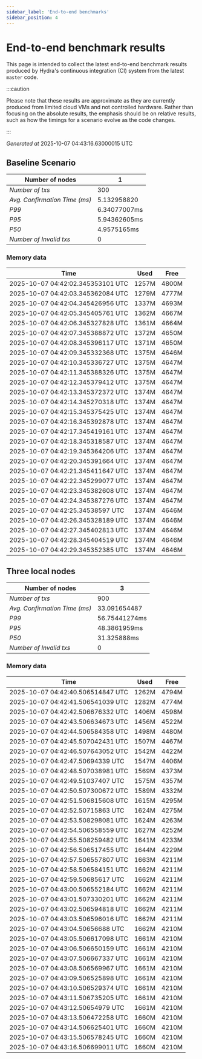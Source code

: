 ```yaml
--- 
sidebar_label: 'End-to-end benchmarks' 
sidebar_position: 4 
--- 
```


# End-to-end benchmark results 

This page is intended to collect the latest end-to-end benchmark  results produced by Hydra's continuous integration (CI) system from  the latest `master` code.

:::caution

Please note that these results are approximate  as they are currently produced from limited cloud VMs and not controlled hardware.  Rather than focusing on the absolute results,   the emphasis should be on relative results,  such as how the timings for a scenario evolve as the code changes.

:::

_Generated at_  2025-10-07 04:43:16.63000015 UTC


## Baseline Scenario



| Number of nodes |  1 | 
| -- | -- |
| _Number of txs_ | 300 |
| _Avg. Confirmation Time (ms)_ | 5.132958820 |
| _P99_ | 6.34077007ms |
| _P95_ | 5.94362605ms |
| _P50_ | 4.9575165ms |
| _Number of Invalid txs_ | 0 |
      

### Memory data 

 | Time | Used | Free | 
|------------------------------------|------|------|
 | 2025-10-07 04:42:02.345353101 UTC | 1257M | 4800M | 
 | 2025-10-07 04:42:03.345362084 UTC | 1279M | 4777M | 
 | 2025-10-07 04:42:04.345426956 UTC | 1337M | 4693M | 
 | 2025-10-07 04:42:05.345405761 UTC | 1362M | 4667M | 
 | 2025-10-07 04:42:06.345327828 UTC | 1361M | 4664M | 
 | 2025-10-07 04:42:07.345388872 UTC | 1372M | 4650M | 
 | 2025-10-07 04:42:08.345396117 UTC | 1371M | 4650M | 
 | 2025-10-07 04:42:09.345332368 UTC | 1375M | 4646M | 
 | 2025-10-07 04:42:10.345336727 UTC | 1375M | 4647M | 
 | 2025-10-07 04:42:11.345388326 UTC | 1375M | 4647M | 
 | 2025-10-07 04:42:12.345379412 UTC | 1375M | 4647M | 
 | 2025-10-07 04:42:13.345372372 UTC | 1374M | 4647M | 
 | 2025-10-07 04:42:14.345270318 UTC | 1374M | 4647M | 
 | 2025-10-07 04:42:15.345375425 UTC | 1374M | 4647M | 
 | 2025-10-07 04:42:16.345392878 UTC | 1374M | 4647M | 
 | 2025-10-07 04:42:17.345419161 UTC | 1374M | 4647M | 
 | 2025-10-07 04:42:18.345318587 UTC | 1374M | 4647M | 
 | 2025-10-07 04:42:19.345364206 UTC | 1374M | 4647M | 
 | 2025-10-07 04:42:20.345391664 UTC | 1374M | 4647M | 
 | 2025-10-07 04:42:21.345411647 UTC | 1374M | 4647M | 
 | 2025-10-07 04:42:22.345299077 UTC | 1374M | 4647M | 
 | 2025-10-07 04:42:23.345382608 UTC | 1374M | 4647M | 
 | 2025-10-07 04:42:24.345387276 UTC | 1374M | 4647M | 
 | 2025-10-07 04:42:25.34538597 UTC | 1374M | 4646M | 
 | 2025-10-07 04:42:26.345328189 UTC | 1374M | 4646M | 
 | 2025-10-07 04:42:27.345402813 UTC | 1374M | 4646M | 
 | 2025-10-07 04:42:28.345404519 UTC | 1374M | 4646M | 
 | 2025-10-07 04:42:29.345352385 UTC | 1374M | 4646M | 


## Three local nodes



| Number of nodes |  3 | 
| -- | -- |
| _Number of txs_ | 900 |
| _Avg. Confirmation Time (ms)_ | 33.091654487 |
| _P99_ | 56.75441274ms |
| _P95_ | 48.3861959ms |
| _P50_ | 31.325888ms |
| _Number of Invalid txs_ | 0 |
      

### Memory data 

 | Time | Used | Free | 
|------------------------------------|------|------|
 | 2025-10-07 04:42:40.506514847 UTC | 1262M | 4794M | 
 | 2025-10-07 04:42:41.506541039 UTC | 1282M | 4774M | 
 | 2025-10-07 04:42:42.506676332 UTC | 1406M | 4598M | 
 | 2025-10-07 04:42:43.506634673 UTC | 1456M | 4522M | 
 | 2025-10-07 04:42:44.506584358 UTC | 1498M | 4480M | 
 | 2025-10-07 04:42:45.507042431 UTC | 1507M | 4467M | 
 | 2025-10-07 04:42:46.507643052 UTC | 1542M | 4422M | 
 | 2025-10-07 04:42:47.50694339 UTC | 1547M | 4406M | 
 | 2025-10-07 04:42:48.507038981 UTC | 1569M | 4373M | 
 | 2025-10-07 04:42:49.51037407 UTC | 1575M | 4357M | 
 | 2025-10-07 04:42:50.507300672 UTC | 1589M | 4332M | 
 | 2025-10-07 04:42:51.506815608 UTC | 1615M | 4295M | 
 | 2025-10-07 04:42:52.50715863 UTC | 1624M | 4275M | 
 | 2025-10-07 04:42:53.508298081 UTC | 1624M | 4263M | 
 | 2025-10-07 04:42:54.506558559 UTC | 1627M | 4252M | 
 | 2025-10-07 04:42:55.508259482 UTC | 1641M | 4233M | 
 | 2025-10-07 04:42:56.506517455 UTC | 1644M | 4229M | 
 | 2025-10-07 04:42:57.506557807 UTC | 1663M | 4211M | 
 | 2025-10-07 04:42:58.506584151 UTC | 1662M | 4211M | 
 | 2025-10-07 04:42:59.50685617 UTC | 1662M | 4211M | 
 | 2025-10-07 04:43:00.506552184 UTC | 1662M | 4211M | 
 | 2025-10-07 04:43:01.507330201 UTC | 1662M | 4211M | 
 | 2025-10-07 04:43:02.506594818 UTC | 1662M | 4211M | 
 | 2025-10-07 04:43:03.506596016 UTC | 1662M | 4211M | 
 | 2025-10-07 04:43:04.50656688 UTC | 1662M | 4210M | 
 | 2025-10-07 04:43:05.506617098 UTC | 1661M | 4210M | 
 | 2025-10-07 04:43:06.506650159 UTC | 1661M | 4210M | 
 | 2025-10-07 04:43:07.506667337 UTC | 1661M | 4210M | 
 | 2025-10-07 04:43:08.506569967 UTC | 1661M | 4210M | 
 | 2025-10-07 04:43:09.506525898 UTC | 1661M | 4210M | 
 | 2025-10-07 04:43:10.506529374 UTC | 1661M | 4210M | 
 | 2025-10-07 04:43:11.506735205 UTC | 1661M | 4210M | 
 | 2025-10-07 04:43:12.50654979 UTC | 1661M | 4210M | 
 | 2025-10-07 04:43:13.506472258 UTC | 1660M | 4210M | 
 | 2025-10-07 04:43:14.506625401 UTC | 1660M | 4210M | 
 | 2025-10-07 04:43:15.506578245 UTC | 1660M | 4210M | 
 | 2025-10-07 04:43:16.506699011 UTC | 1660M | 4210M | 

